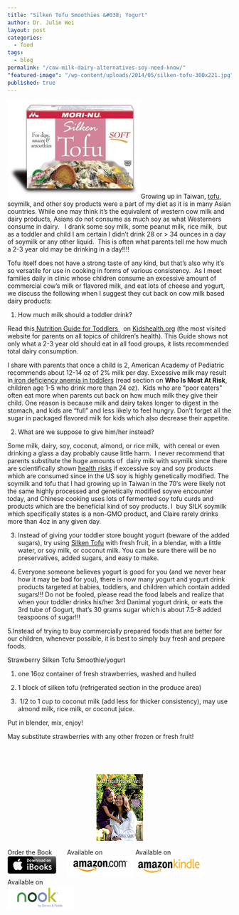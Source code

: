 ```yaml
---
title: "Silken Tofu Smoothies &#038; Yogurt"
author: Dr. Julie Wei
layout: post
categories: 
  - food
tags: 
  - blog
permalink: "/cow-milk-dairy-alternatives-soy-need-know/"
"featured-image": "/wp-content/uploads/2014/05/silken-tofu-300x221.jpg"
published: true
---
```


<img class="alignleft size-medium wp-image-1057" src="/wp-content/uploads/2014/05/silken-tofu-300x221.jpg" alt="silken tofu" width="300" height="221" />Growing up in Taiwan, [tofu][1], soymilk, and other soy products were a part of my diet as it is in many Asian countries. While one may think it&#8217;s the equivalent of western cow milk and dairy products, Asians do not consume as much soy as what Westerners consume in dairy.   I drank some soy milk, some peanut milk, rice milk,  but as a toddler and child I am certain I didn&#8217;t drink 28 or > 34 ounces in a day of soymilk or any other liquid.  This is often what parents tell me how much a 2-3 year old may be drinking in a day!!!!

Tofu itself does not have a strong taste of any kind, but that&#8217;s also why it&#8217;s so versatile for use in cooking in forms of various consistency.  As I meet families daily in clinic whose children consume an excessive amount of commercial cow&#8217;s milk or flavored milk, and eat lots of cheese and yogurt, we discuss the following when I suggest they cut back on cow milk based dairy products:

1. How much milk should a toddler drink?

Read this[ Nutrition Guide for Toddlers ][2]  on [Kidshealth.org][3] (the most visited website for parents on all topics of children&#8217;s health). This Guide shows not only what a 2-3 year old should eat in all food groups, it lists recommended total dairy consumption.

I share with parents that once a child is 2, American Academy of Pediatric recommends about 12-14 oz of 2% milk per day. Excessive milk may result in[ iron deficiency anemia in toddlers][4] (read section on **Who Is Most At Risk**, children age 1-5 who drink more than 24 oz).  Kids who are &#8220;poor eaters&#8221; often eat more when parents cut back on how much milk they give their child. One reason is because milk and dairy takes longer to digest in the stomach, and kids are &#8220;full&#8221; and less likely to feel hungry. Don&#8217;t forget all the sugar in packaged flavored milk for kids which also decrease their appetite.

2. What are we suppose to give him/her instead?

Some milk, dairy, soy, coconut, almond, or rice milk,  with cereal or even drinking a glass a day probably cause little harm.  I never recommend that parents substitute the huge amounts of  dairy milk with soymilk since there are scientifically shown [health risks][5] if excessive soy and soy products which are consumed since in the US soy is highly genetically modified. The soymilk and tofu that I had growing up in Taiwan in the 70&#8242;s were likely not the same highly processed and genetically modified soywe encounter today, and Chinese cooking uses lots of fermented soy tofu curds and products which are the beneficial kind of soy products. I  buy SILK soymilk which specifically states is a non-GMO product, and Claire rarely drinks more than 4oz in any given day.

3. Instead of giving your toddler store bought yogurt (beware of the added sugars), try using [Silken Tofu][6] with fresh fruit, in a blendar, with a little water, or soy milk, or coconut milk. You can be sure there will be no preservatives, added sugars, and easy to make.

4. Everyone someone believes yogurt is good for you (and we never hear how it may be bad for you), there is now many yogurt and yogurt drink products targeted at babies, toddlers, and children which contain added sugars!!! Do not be fooled, please read the food labels and realize that when your toddler drinks his/her 3rd Danimal yogurt drink, or eats the 3rd tube of Gogurt, that&#8217;s 30 grams sugar which is about 7.5-8 added teaspoons of sugar!!!

5.Instead of trying to buy commercially prepared foods that are better for our children, whenever possible, it is best to simply buy fresh and prepare foods.

Strawberry Silken Tofu Smoothie/yogurt  
1. one 16oz container of fresh strawberries, washed and hulled

2. 1 block of silken tofu (refrigerated section in the produce area)

3.  1/2 to 1 cup to coconut milk (add less for thicker consistency), may use almond milk, rice milk, or coconut juice.

Put in blender, mix, enjoy!

May substitute strawberries with any other frozen or fresh fruit!

&nbsp;

&nbsp;

<span style="width:105px;display:table;margin:0 auto;"><a href="the-book/"><img src="/wp-content/uploads/2014/04/AHealthierWei_cover_150.png" /></a></span>

<p style="height:80px">
  <span style="width:130px;display:inline-block;vertical-align:top;"> Order the Book <a href="https://itunes.apple.com/us/book/a-healthier-wei/id806784060?ls=1&mt=11#" target="_blank" > <img class="size-full wp-image-944" alt="Apple iBooks" title="Apple iBooks" src="/wp-content/uploads/2014/02/Download_on_iBooks_Badge_US-UK_110x40_090513.png" width="110" height="40" /></a> </span> <span style="width:150px;display:inline-block;vertical-align:top;">Available on <a href="http://amzn.to/1fSNqeb" target="_blank" > <img class="size-full wp-image-945" alt="Amazon.com" title="Amazon.com" src="/wp-content/uploads/2014/02/amazon_com_logo_160.jpg" width="160" height="47" /> </a> </span> <span  style="width:150px;display:inline-block;vertical-align:top;">Available on <a href="http://amzn.to/1eHEfNl" target="_blank" > <img class="size-full wp-image-946" alt="Amazon Kindle" title="Amazon Kindle" src="/wp-content/uploads/2014/02/kindle_logo_160.jpg" width="160" height="43" /> </a> </span> <span style="width:150px;display:inline-block;vertical-align:top;">Available on <a href="http://www.barnesandnoble.com/w/a-healthier-wei-julie-wei/1118260302?ean=2940148244592&itm=1&usri=2940148244592" target="_blank" > <img class="size-full wp-image-947" alt="Nook" title="Nook" src="/wp-content/uploads/2014/02/nook_logo_160.png" width="160" height="52" /></a> </span>
</p>


 [1]: http://foodreference.about.com/od/Asian/a/What-Is-Tofu.htm
 [2]: http://kidshealth.org/parent/nutrition_center/healthy_eating/toddler_food.html
 [3]: http://kidshealth.org/
 [4]: http://www.cdc.gov/nutrition/everyone/basics/vitamins/iron.html
 [5]: http://www.huffingtonpost.com/dr-mercola/soy-health_b_1822466.html
 [6]: http://www.thekitchn.com/silken-tofu-an-interview-with-andrea-nguyenexpert-interview-171294
 [7]: the-book
